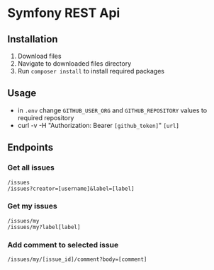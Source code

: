 # Symfony REST Api

## Installation
1. Download files
2. Navigate to downloaded files directory
3. Run `composer install` to install required packages

## Usage
 - in `.env` change `GITHUB_USER_ORG` and `GITHUB_REPOSITORY` values to required repository
 - curl -v -H "Authorization: Bearer `[github_token]`" `[url]`

## Endpoints
### Get all issues
`/issues`  
`/issues?creator=[username]&label=[label]`

### Get my issues  
`/issues/my`  
`/issues/my?label[label]`

### Add comment to selected issue
`/issues/my/[issue_id]/comment?body=[comment]`
